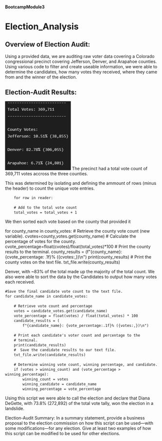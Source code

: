 #### BootcampModule3

# Election_Analysis

## Overview of Election Audit:
Using a provided data, we are auditing raw voter data covering a Colorado congressional precinct covering Jefferson, Denver, and Arapahoe counties. Using various code to filter and create useable information, we were able to determine the candidates, how many votes they received, where they came from and the winner of the election.

## Election-Audit Results:

![Election Results](https://github.com/LordNebbs/BootcampModule3/blob/main/Resources/Election%20Vote%20count.png)
The precinct had a total vote count of 369,711 votes accross the three counties.

This was determined by isolating and defining the ammount of rows (minus the header) to count the unique vote entries. 

        for row in reader:

        # Add to the total vote count
        total_votes = total_votes + 1


We then sorted each vote based on the county that provided it

 for county_name in county_votes:
        # Retrieve the county vote count (new variable).
        cvotes=county_votes.get(county_name)
        # Calculate the percentage of votes for the county.
        cvote_percentage=float(cvotes)/float(total_votes)*100
         # Print the county results to the terminal.
        county_results = (f"{county_name}: {cvote_percentage: .1f}% ({cvotes:,})\n")
        print(county_results)
         # Print the county votes on the text file.
        txt_file.write(county_results)


Denver, with ~83% of the total made up the majority of the total count. We also were able to sort the data by the Candidates to output how many votes each received.

    #Save the final candidate vote count to the text file.
    for candidate_name in candidate_votes:

        # Retrieve vote count and percentage
        votes = candidate_votes.get(candidate_name)
        vote_percentage = float(votes) / float(total_votes) * 100
        candidate_results = (
            f"{candidate_name}: {vote_percentage:.1f}% ({votes:,})\n")

        # Print each candidate's voter count and percentage to the
        # terminal.
        print(candidate_results)
        #  Save the candidate results to our text file.
        txt_file.write(candidate_results)

        # Determine winning vote count, winning percentage, and candidate.
        if (votes > winning_count) and (vote_percentage > winning_percentage):
            winning_count = votes
            winning_candidate = candidate_name
            winning_percentage = vote_percentage

Using this script we were able to call the election and declare that Diana DeGette, with 73.8% (272,892) of the total vote tally, won the election in a landslide.


Election-Audit Summary: In a summary statement, provide a business proposal to the election commission on how this script can be used—with some modifications—for any election. Give at least two examples of how this script can be modified to be used for other elections.